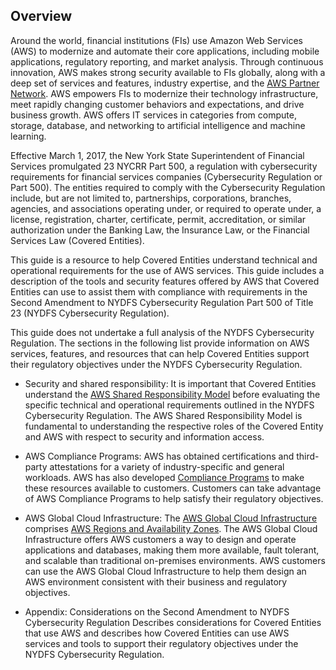 ## Overview

Around the world, financial institutions (FIs) use Amazon Web Services (AWS) to modernize and automate their core applications, including mobile applications, regulatory reporting, and market analysis. Through continuous innovation, AWS makes strong security available to FIs globally, along with a deep set of services and features, industry expertise, and the [AWS Partner Network](https://aws.amazon.com/partners/). AWS empowers FIs to modernize their technology infrastructure, meet rapidly changing customer behaviors and expectations, and drive business growth. AWS offers IT services in categories from compute, storage, database, and networking to artificial intelligence and machine learning.

Effective March 1, 2017, the New York State Superintendent of Financial Services promulgated 23 NYCRR Part 500, a regulation with cybersecurity requirements for financial services companies (Cybersecurity Regulation or Part 500). The entities required to comply with the Cybersecurity Regulation include, but are not limited to, partnerships, corporations, branches, agencies, and associations operating under, or required to operate under, a license, registration, charter, certificate, permit, accreditation, or similar authorization under the Banking Law, the Insurance Law, or the Financial Services Law (Covered Entities).

This guide is a resource to help Covered Entities understand technical and operational requirements for the use of AWS services. This guide includes a description of the tools and security features offered by AWS that Covered Entities can use to assist them with compliance with requirements in the Second Amendment to NYDFS Cybersecurity Regulation Part 500 of Title 23 (NYDFS Cybersecurity Regulation).


This guide does not undertake a full analysis of the NYDFS Cybersecurity Regulation. The sections in the following list provide information on AWS services, features, and resources that can help Covered Entities support their regulatory objectives under the NYDFS Cybersecurity Regulation.

-  Security and shared responsibility: It is important that Covered Entities understand the [AWS Shared Responsibility Model](https://aws.amazon.com/compliance/shared-responsibility-model/) before evaluating the specific technical and operational requirements outlined in the NYDFS Cybersecurity Regulation. The AWS Shared Responsibility Model is fundamental to understanding the respective roles of the Covered Entity and AWS with respect to security and information access.

- AWS Compliance Programs: AWS has obtained certifications and third-party attestations for a variety of industry-specific and general workloads. AWS has also developed [Compliance Programs](https://aws.amazon.com/compliance/programs/) to make these resources available to customers. Customers can take advantage of AWS Compliance Programs to help satisfy their regulatory objectives.

- AWS Global Cloud Infrastructure: The [AWS Global Cloud Infrastructure](https://aws.amazon.com/about-aws/global-infrastructure/) comprises [AWS Regions and Availability Zones](https://aws.amazon.com/about-aws/global-infrastructure/regions_az/). The AWS Global Cloud Infrastructure offers AWS customers a way to design and operate applications and databases, making them more available, fault tolerant, and scalable than traditional on-premises environments. AWS customers can use the AWS Global Cloud Infrastructure to help them design an AWS environment consistent with their business and regulatory objectives.

- Appendix: Considerations on the Second Amendment to NYDFS Cybersecurity Regulation Describes considerations for Covered Entities that use AWS and describes how Covered Entities can use AWS services and tools to support their regulatory objectives under the NYDFS Cybersecurity Regulation.